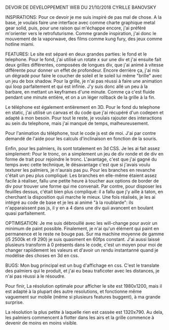 DEVOIR DE DEVELOPPEMENT WEB DU 21/10/2018 CYRILLE BANOVSKY


INSPIRATIONS:
Pour ce devoir je me suis inspiré de pas mal de chose. A la base, je voulais faire une interface avec comme charte graphique metal gear solid, puis, pour une raison qui m'échappe encore, j'ai préféré m'orienter vers le retrofuturisme. Comme grande inspiration, j'ai donc le mouvement de la vaporwave, des films comme kung fury, des jeux comme hotline miami.

FEATURES:
Le site est séparé en deux grandes parties: le fond et le telephone.
Pour le fond, j'ai utilisé un rotate x sur une div et j'ai ensuite fait deux grilles différentes, composées de longues div, que j'ai animé à vitesse différente pour donner un effet de profondeur. Encore derrière ça, j'ai mis un dégradé pour faire le coucher de soleil et le soleil lui même "brille" avec un jeu de box shadow.
Pour la grille, je n'ai pas réussi à faire une animation qui loop parfaitement et qui est infinie. J'y suis donc allé un peu à la barbare, en mettant un keyframes d'une minute. Comme ça c'est fluide pendant une minute entière, et on a un léger rollback de la grille à la fin.

Le téléphone est également entièrement en 3D. Pour le fond du telephone en static, j'ai utilisé un canvas et du code que j'ai récupéré d'un codepen et adapté à mon besoin. Pour tout le reste, je voulais rajouter des interactions au sein du telephone, mais j'ai manqué de temps, malheureusement.

Pour l'animation du téléphone, tout le code js est de moi. J'ai par contre demandé de l'aide pour les calculs d'inclinaison en fonction de la souris.

Enfin, pour les palmiers, ils sont totalement en 3d CSS. Je les ai fait assez simplement: Pour le tronc, on a simplement un jeu de div ronde et de div en forme de trait pour rejoindre le tronc. L'avantage, c'est que j'ai gagné du temps avec cette technique, le désavantage c'est que si j'avais voulu texturer les palmiers, je n'aurais pas pu. 
Pour les branches en revanche c'était un peu plus compliqué: Les branches en elle-même étaient assez facile à réaliser, fallu une petite heure à toucher aux options de border de div pour trouver une forme qui me convenait. Par contre, pour disposer les feuiilles dessus, c'était bien plus compliqué: il a fallu que j'y aille à taton, en cherchant la disposition quii marche le mieux.
Une fois réalisés, je les ai intégré au code de base et je les ai animé "à la roublarde": ils n'apparaissent pas js, il y en a 4 dans une div quii avancent en boulant quasi parfaitement.


OPTIMISATION:
Je me suis débrouillé avec les will-change pour avoir un minimum de paint possible. Finalement, je n'ai qu'un élément qui paint en permanence et le reste ne bouge pas. Sur ma machine moyenne de gamme (i5 2500k et r9 290) je suis quasiment en 60fps constant. 
J'ai aussi laissé plusieurs transform à 0 présents dans le code, c'est un moyen pour moi de changer rapiidement les valeurs et d'avoir un rendu instantanné quand je modélise des choses en 3d en css.


BUGS:
Mon bug principal est un bug d'affichage en css. C'est le translate des palmiers qui le produit, et j'ai eu beau traficoter avec les distances, je n'ai pas réussi à le résoudre.


Pour finir, La résolution optimale pour afficher le site est 1980x1200, mais il est adapté à la plupart des autre resolutions, et fonctionne même vaguement sur mobile (même si plusieurs features buggent), à ma grande surprise.

La résolution la plus petite à laquelle rien est cassée est 1320x790. Au dela, les palmiers commencent à flotter dans les airs et la grille commence à devenir de moins en moins visible.